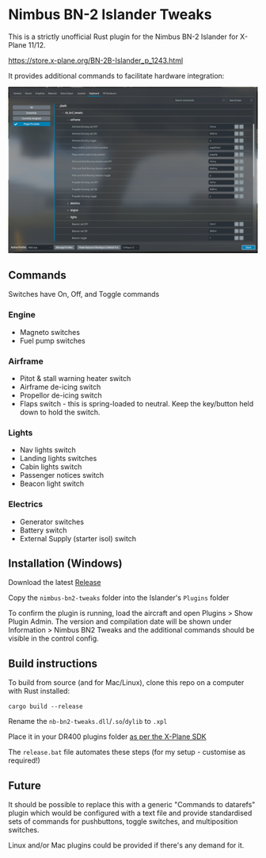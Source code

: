 # Nimbus BN-2 Islander Tweaks

This is a strictly unofficial Rust plugin for the Nimbus BN-2 Islander for X-Plane 11/12.

https://store.x-plane.org/BN-2B-Islander_p_1243.html

It provides additional commands to facilitate hardware integration:

![Commands listed in Keyboard settings](img/commands_mapping.png)

## Commands

Switches have On, Off, and Toggle commands

### Engine
- Magneto switches
- Fuel pump switches

### Airframe
- Pitot & stall warning heater switch
- Airframe de-icing switch
- Propellor de-icing switch
- Flaps switch - this is spring-loaded to neutral. Keep the key/button held down to hold the switch.

### Lights
- Nav lights switch
- Landing lights switches
- Cabin lights switch
- Passenger notices switch
- Beacon light switch

### Electrics
- Generator switches
- Battery switch
- External Supply (starter isol) switch

## Installation (Windows)

Download the latest [Release](https://github.com/JDeeth/nb_bn2_tweaks/releases)

Copy the `nimbus-bn2-tweaks` folder into the Islander's `Plugins` folder

To confirm the plugin is running, load the aircraft and open Plugins > Show Plugin Admin.
The version and compilation date will be shown under Information > Nimbus BN2 Tweaks and
the additional commands should be visible in the control config.

## Build instructions

To build from source (and for Mac/Linux), clone this repo on a computer with Rust installed:

```
cargo build --release
```
Rename the `nb-bn2-tweaks.dll`/`.so`/`dylib` to `.xpl`

Place it in your DR400 plugins folder [as per the X-Plane SDK](https://developer.x-plane.com/article/building-and-installing-plugins/)

The `release.bat` file automates these steps (for my setup - customise as required!)

## Future

It should be possible to replace this with a generic "Commands to datarefs"
plugin which would be configured with a text file and provide standardised sets
of commands for pushbuttons, toggle switches, and multiposition switches.

Linux and/or Mac plugins could be provided if there's any demand for it.
